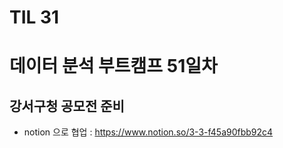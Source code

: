 # TIL 31

# 데이터 분석 부트캠프 51일차

## 강서구청 공모전 준비

- notion 으로 협업 : https://www.notion.so/3-3-f45a90fbb92c4

  

